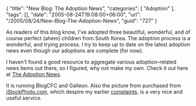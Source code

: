 {
	"title": "New Blog: The Adoption News",
	"categories": [
		"Adoption"
	],
	"tags": [],
	"date": "2005-08-24T19:08:00+06:00",
	"url": "/2005/08/24/New-Blog-The-Adoption-News",
	"guid": "727"
}

As readers of this blog know, I've adopted three beautiful, wonderful, and of course perfect (ahem) children from South Korea. The adoption process is a wonderful, and trying process. I try to keep up to date on the latest adoption news even though our adoptions are complete (for now). 

I haven't found a good resource to aggregate various adoption-related news items out there, so I figured, why not make my own. Check it out here at <a href="http://www.theadoptionnews.com">The Adoption News</a>.

It is running BlogCFC and Galleon. Also the picture from purchased from <a href="http://www.istockphoto.com">iStockPhoto.com</a>, which despire my earlier <a href="http://ray.camdenfamily.com/index.cfm/2005/8/24/Vile-Forms">complaints</a>, is a very nice and useful service.